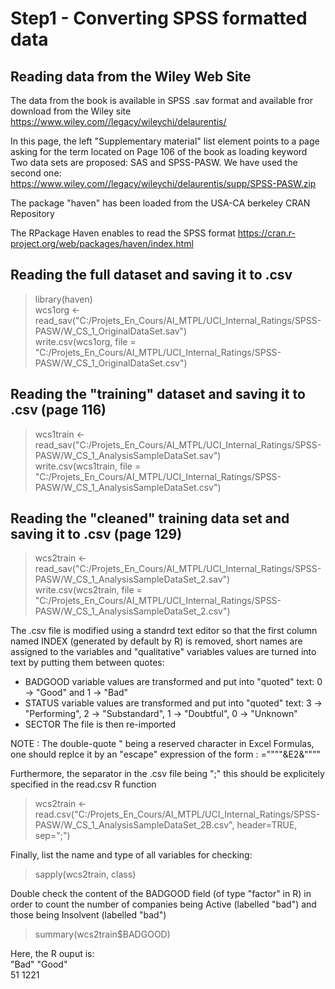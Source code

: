 # Step1 - Converting SPSS formatted data

## Reading data from the Wiley Web Site

The data from the book is available in SPSS .sav format and available fror download from the Wiley site
https://www.wiley.com//legacy/wileychi/delaurentis/

In this page, the left "Supplementary material" list element points to a page asking for the term located on Page 106 of the book as loading keyword
Two data sets are proposed: SAS and SPSS-PASW. We have used the second one:
https://www.wiley.com//legacy/wileychi/delaurentis/supp/SPSS-PASW.zip

The package "haven" has been loaded from the USA-CA berkeley CRAN Repository

The RPackage Haven enables to read the SPSS format
https://cran.r-project.org/web/packages/haven/index.html

## Reading the full dataset and saving it to .csv

> library(haven)<br>
> wcs1org <- read_sav("C:/Projets_En_Cours/AI_MTPL/UCI_Internal_Ratings/SPSS-PASW/W_CS_1_OriginalDataSet.sav")<br>
> write.csv(wcs1org, file = "C:/Projets_En_Cours/AI_MTPL/UCI_Internal_Ratings/SPSS-PASW/W_CS_1_OriginalDataSet.csv")<br>

## Reading the "training" dataset and saving it to .csv (page 116)

> wcs1train <- read_sav("C:/Projets_En_Cours/AI_MTPL/UCI_Internal_Ratings/SPSS-PASW/W_CS_1_AnalysisSampleDataSet.sav")<br>
> write.csv(wcs1train, file = "C:/Projets_En_Cours/AI_MTPL/UCI_Internal_Ratings/SPSS-PASW/W_CS_1_AnalysisSampleDataSet.csv")<br>

## Reading the "cleaned" training data set and saving it to .csv (page 129)

> wcs2train <- read_sav("C:/Projets_En_Cours/AI_MTPL/UCI_Internal_Ratings/SPSS-PASW/W_CS_1_AnalysisSampleDataSet_2.sav")<br>
> write.csv(wcs2train, file = "C:/Projets_En_Cours/AI_MTPL/UCI_Internal_Ratings/SPSS-PASW/W_CS_1_AnalysisSampleDataSet_2.csv")<br>

The .csv file is modified using a standrd text editor so that the first column named INDEX (generated by default by R) is removed,
short names are assigned to the variables and "qualitative" variables values are turned into text by putting them between quotes:
- BADGOOD variable values are transformed and put into "quoted" text: 0 -> "Good" and 1 -> "Bad"
- STATUS  variable values are transformed and put into "quoted" text: 3 -> "Performing", 2 -> "Substandard", 1 -> "Doubtful", 0 -> "Unknown"
- SECTOR
The file is then re-imported<br>

NOTE : The double-quote " being a reserved character in Excel Formulas, one should replce it by an "escape" expression of the form : =""""&E2&""""

Furthermore, the separator in the .csv file being ";" this should be explicitely specified in the read.csv R function<br>

> wcs2train <- read.csv("C:/Projets_En_Cours/AI_MTPL/UCI_Internal_Ratings/SPSS-PASW/W_CS_1_AnalysisSampleDataSet_2B.csv", header=TRUE, sep=";")<br>

Finally, list the name and type of all variables for checking:<br>

> sapply(wcs2train, class)<br>

Double check the content of the BADGOOD field (of type "factor" in R) in order to count the number of companies being Active (labelled "bad") and those being Insolvent (labelled "bad")

> summary(wcs2train$BADGOOD)<br>

Here, the R ouput is: <br>
 "Bad" "Good" <br>
    51   1221 <br>
